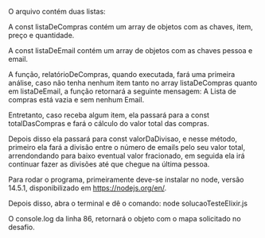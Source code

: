 O arquivo contém duas listas:

A const listaDeCompras contém um array de objetos com as chaves, item, preço e quantidade.

A const listaDeEmail contém um array de objetos com as chaves pessoa e email.

A função, relatórioDeCompras, quando executada, fará uma primeira análise, caso não tenha nenhum item tanto no array listaDeCompras quanto em listaDeEmail, a função retornará a seguinte mensagem:  A Lista de compras está vazia e sem nenhum Email.

Entretanto, caso receba algum item, ela passará para a const totalDasCompras e fará o cálculo do valor total das compras.

Depois disso ela passará para const valorDaDivisao, e nesse método, primeiro ela fará a divisão entre o número  de emails pelo seu valor total, arrendondando para baixo eventual valor fracionado, em seguida ela irá continuar fazer as divisões até que chegue na última pessoa.  



Para rodar o programa, primeiramente deve-se instalar no node, versão 14.5.1, disponibilizado em https://nodejs.org/en/.

Depois disso, abra o terminal e dê o comando: node solucaoTesteElixir.js

O console.log da linha 86, retornará o objeto com o mapa solicitado no desafio.